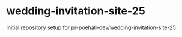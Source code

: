 # wedding-invitation-site-25

Initial repository setup for pr-poehali-dev/wedding-invitation-site-25